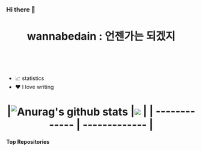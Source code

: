 
### Hi there 👋


<h1 align="center">   wannabedain : 언젠가는 되겠지 </h1>
</br></br></br>

- 📈 statistics 
- ❤️ I love writing 


<h1 align="center">
|<img align="center" src="https://github-readme-stats.vercel.app/api?username=wannabedain&show_icons=true&include_all_commits=true&theme=buefy&hide_border=true" alt="Anurag's github stats" /></a> |<img align="center" src="https://github-readme-stats.vercel.app/api/top-langs/?username=wannabedain&layout=compact&theme=buefy&hide_border=true" /></a> |
| ------------- | ------------- |
</h1>

#### Top Repositories
